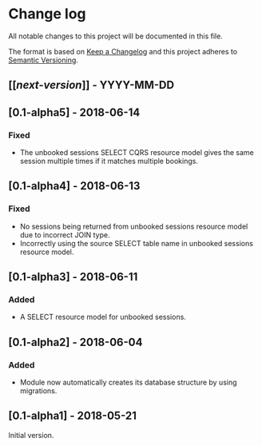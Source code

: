 # Change log
All notable changes to this project will be documented in this file.

The format is based on [Keep a Changelog](http://keepachangelog.com/)
and this project adheres to [Semantic Versioning](http://semver.org/).

## [[*next-version*]] - YYYY-MM-DD

## [0.1-alpha5] - 2018-06-14
### Fixed
- The unbooked sessions SELECT CQRS resource model gives the same session multiple times if it matches multiple bookings.

## [0.1-alpha4] - 2018-06-13
### Fixed
- No sessions being returned from unbooked sessions resource model due to incorrect JOIN type.
- Incorrectly using the source SELECT table name in unbooked sessions resource model.

## [0.1-alpha3] - 2018-06-11
### Added
- A SELECT resource model for unbooked sessions.

## [0.1-alpha2] - 2018-06-04
### Added
- Module now automatically creates its database structure by using migrations.

## [0.1-alpha1] - 2018-05-21
Initial version.
